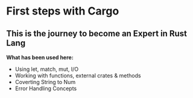 # First steps with Cargo

## This is the journey to become an Expert in Rust Lang

**What has been used here:**
- Using let, match, mut, I/O
- Working with functions, external crates & methods
- Coverting String to Num
- Error Handling Concepts
